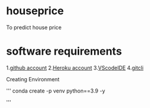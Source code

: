 # houseprice
To predict house price
# software requirements
1.[github account](https://githubaccount.com)
2.[Heroku account](https://heroku.com)
3.[VScodeIDE](https://code.visualstudio.com)
4.[gitcli](https://git-scm.com)

Creating Environment

'''
conda create -p venv python==3.9 -y

'''